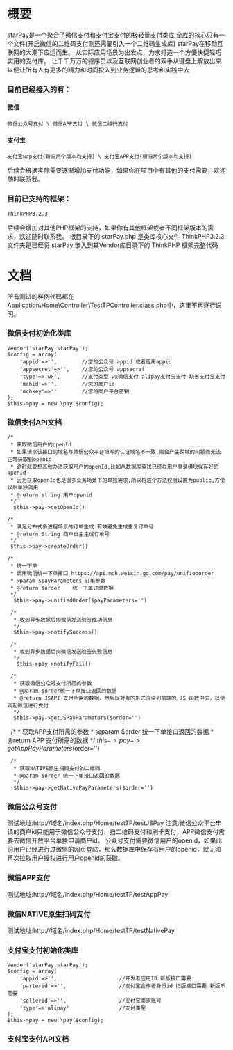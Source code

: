 # 概要
starPay是一个聚合了微信支付和支付宝支付的极轻量支付类库
全库的核心只有一个文件(开启微信的二维码支付则还需要引入一个二维码生成库)
starPay在移动互联网的大潮下应运而生。
从实际应用场景为出发点，力求打造一个方便快捷轻巧实用的支付库。
让千千万万的程序员以及互联网创业者的双手从键盘上解放出来
以便让所有人有更多的精力和时间投入到业务逻辑的思考和实践中去

### 目前已经接入的有：

#### 微信
	微信公众号支付 \ 微信APP支付 \ 微信二维码支付
    
#### 支付宝
	支付宝wap支付(新旧两个版本均支持) \ 支付宝APP支付(新旧两个版本均支持)
后续会根据实际需要逐渐增加支付功能，如果你在项目中有其他的支付需要，欢迎随时联系我。

### 目前已支持的框架：
	ThinkPHP3.2.3

后续会增加对其他PHP框架的支持，如果你有其他框架或者不同框架版本的需求，欢迎随时联系我。
根目录下的 starPay.php 是类库核心文件
ThinkPHP3.2.3 文件夹是已经将 starPay 嵌入到其Vendor库目录下的 ThinkPHP 框架完整代码


# 文档
所有测试的样例代码都在Application\Home\Controller\TestTPController.class.php中，这里不再逐行说明。

### 微信支付初始化类库

	Vendor('starPay.starPay');
	$config = array(
		'appid'=>'',		//您的公众号 appid 或者应用appid
		'appsecret'=>'',	//您的公众号 appsecret
		'type'=>'wx',		//支付类型 wx微信支付 alipay支付宝支付 缺省支付宝支付
		'mchid'=>'',		//您的商户id
		'mchkey'=>''		//您的商户平台密钥
	);
	$this->pay = new \pay($config);


### 微信支付API文档
	/*
	 * 获取微信用户的openId
	 * 如果请求该接口的域名与微信公众平台填写的认证域名不一致,则会产生跨域的问题而无法正常获取到openid
	 * 这时就要想其他办法获取用户的openId,比如从数据库查找已经在用户登录模块保存好的openId
	 * 因为获取openId也是很多业务场景下的单独需求,所以将这个方法权限设置为public,方便以后单独调用
	 * @return string 用户openid
	 */
	  $this->pay->getOpenId()

	/*
	 * 满足分布式多进程场景的订单生成 有效避免生成重复订单号
	 * @return String 商户自主生成订单号
	 */
	 $this->pay->createOrder()
 
	/*
	 * 统一下单
	 * 调用微信统一下单接口 https://api.mch.weixin.qq.com/pay/unifiedorder
	 * @param $payParameters 订单参数
	 * @return $order 	 统一下单订单数据
	 */
	  $this->pay->unifiedOrder($payParameters='')
 
	 /*
	  * 收到异步数据后向微信发送验签成功信息
	  */
	  $this->pay->notifySuccess()
  
	 /*
	  * 收到异步数据后向微信发送验签失败信息
	  */
	   $this->pay->notifyFail()
 
	 /*
	  * 获取微信公众号支付所需的参数
	  * @param $order统一下单接口返回的数据
	  * @return JSAPI 支付所需的数据，然后以对象的形式渲染到前端的 JS 函数中去，以便调起微信进行支付
	  */
	  $this->pay->getJSPayParameters($order='')
  
	/*
	 * 获取APP支付所需的参数
	 * @param $order 统一下单接口返回的数据
	 * @return APP 支付所需的数据
	 */
	 $this->pay->getAppPayParameters($order='')
 
	 /*
	  * 获取NATIVE原生扫码支付的二维码
	  * @param $order 统一下单接口返回的数据
	  */
	  $this->pay->getNativePayParameters($order='')
  
 
### 微信公众号支付
测试地址:http://域名/index.php/Home/testTP/testJSPay
注意:微信公众平台申请的商户id只能用于微信公众号支付、扫二维码支付和刷卡支付，APP微信支付需要去微信开放平台单独申请商户id。
公众号支付需要微信用户的openid，如果此前用户已经进行过微信的网页登陆，那么数据库中保存有用户的openid，就无须再次拉取用户授权进行用户openid的获取。

### 微信APP支付
测试地址:http://域名/index.php/Home/testTP/testAppPay

### 微信NATIVE原生扫码支付
测试地址:http://域名/index.php/Home/testTP/testNativePay

### 支付宝支付初始化类库
	Vendor('starPay.starPay');
	$config = array(
		'appid'=>'',					//开发者应用ID 新版接口需要
		'parterid'=>'',					//支付宝合作者身份id 旧版接口需要 新版不需要
		'sellerid'=>'',					//支付宝卖家账号
		'type'=>'alipay'				//支付类型
	);
	$this->pay = new \pay($config);

### 支付宝支付API文档
